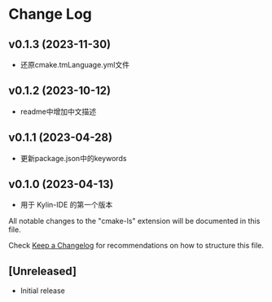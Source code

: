 # Change Log

## v0.1.3 (2023-11-30)

* 还原cmake.tmLanguage.yml文件

## v0.1.2 (2023-10-12)

* readme中增加中文描述

## v0.1.1 (2023-04-28)

* 更新package.json中的keywords

## v0.1.0 (2023-04-13)

* 用于 Kylin-IDE 的第一个版本

All notable changes to the "cmake-ls" extension will be documented in this file.

Check [Keep a Changelog](http://keepachangelog.com/) for recommendations on how to structure this file.

## [Unreleased]

- Initial release